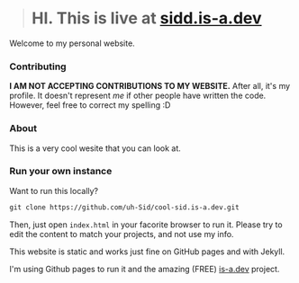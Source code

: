 > # HI. This is live at [sidd.is-a.dev](https://sidd.is-a.dev)


Welcome to my personal website.

### Contributing
**I AM NOT ACCEPTING CONTRIBUTIONS TO MY WEBSITE.** After all, it's my profile. It doesn't represent *me* if other people have written the code. However, feel free to correct my spelling :D

### About
This is a very cool wesite that you can look at.

### Run your own instance
Want to run this locally?

```txt
git clone https://github.com/uh-Sid/cool-sid.is-a.dev.git
```

Then, just open `index.html` in your facorite browser to run it. Please try to edit the content to match your projects, and not use my info.

This website is static and works just fine on GitHub pages and with Jekyll.

I'm using Github pages to run it and the amazing (FREE) [is-a.dev](https://is-a.dev) project.
